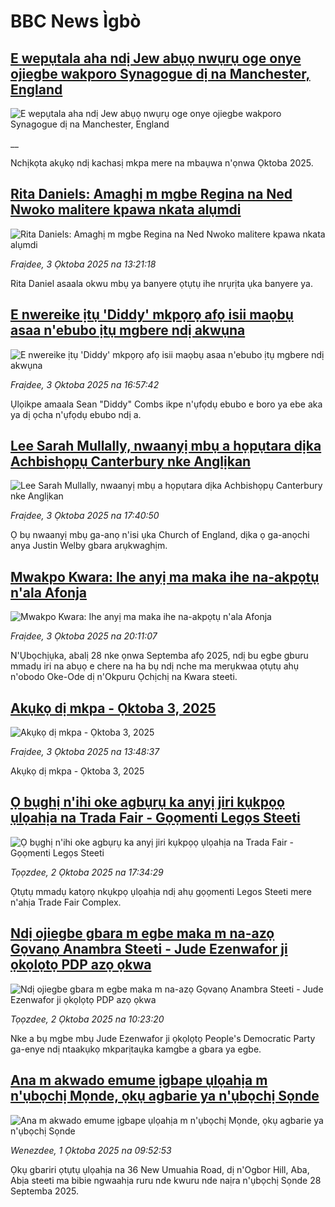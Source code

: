 # BBC News Ìgbò## [E wepụtala aha ndị Jew abụọ nwụrụ oge onye ojiegbe wakporo Synagogue dị na Manchester, England](https://www.bbc.co.uk/igbo/live/c3w52xlgxxpt?at_medium=RSS&at_campaign=rss?at_campaign=githubrss)![E wepụtala aha ndị Jew abụọ nwụrụ oge onye ojiegbe wakporo Synagogue dị na Manchester, England](https://ichef.bbci.co.uk/ace/standard/240/cpsprodpb/6e57/live/e17c5110-a03f-11f0-92db-77261a15b9d2.jpg)__Nchịkọta akụkọ ndị kachasị mkpa mere na mbaụwa n'ọnwa Ọktoba 2025.## [Rita Daniels: Amaghị m mgbe Regina na Ned Nwoko malitere kpawa nkata alụmdi](https://www.bbc.com/igbo/articles/cdx2d463kgwo?at_medium=RSS&at_campaign=rss?at_campaign=githubrss)![Rita Daniels: Amaghị m mgbe Regina na Ned Nwoko malitere kpawa nkata alụmdi](https://ichef.bbci.co.uk/ace/ws/240/cpsprodpb/558b/live/f187e140-a04f-11f0-928c-71dbb8619e94.jpg)_Fraịdee, 3 Ọktoba 2025 na 13:21:18_Rita Daniel asaala okwu mbụ ya banyere ọtụtụ ihe nrụrịta ụka banyere ya.## [E nwereike ịtụ 'Diddy' mkpọrọ afọ isii maọbụ asaa n'ebubo ịtụ mgbere ndị akwụna](https://www.bbc.com/igbo/articles/cx27dwxeqe8o?at_medium=RSS&at_campaign=rss?at_campaign=githubrss)![E nwereike ịtụ 'Diddy' mkpọrọ afọ isii maọbụ asaa n'ebubo ịtụ mgbere ndị akwụna](https://ichef.bbci.co.uk/ace/ws/240/cpsprodpb/3a27/live/b807eee0-a079-11f0-b741-177e3e2c2fc7.jpg)_Fraịdee, 3 Ọktoba 2025 na 16:57:42_Ụlọikpe amaala Sean "Diddy" Combs ikpe n'ụfọdụ ebubo e boro ya ebe aka ya dị ọcha n'ụfọdụ ebubo ndị a.## [Lee Sarah Mullally, nwaanyị mbụ a họpụtara dịka Achbishọpụ Canterbury nke Anglịkan](https://www.bbc.com/igbo/articles/cd9y5vz7kndo?at_medium=RSS&at_campaign=rss?at_campaign=githubrss)![Lee Sarah Mullally, nwaanyị mbụ a họpụtara dịka Achbishọpụ Canterbury nke Anglịkan](https://ichef.bbci.co.uk/ace/ws/240/cpsprodpb/0d05/live/54230290-a04a-11f0-92db-77261a15b9d2.jpg)_Fraịdee, 3 Ọktoba 2025 na 17:40:50_Ọ bụ nwaanyị mbụ ga-anọ n'isi ụka Church of England, dịka ọ ga-anọchi anya Justin Welby gbara arụkwaghịm.## [Mwakpo Kwara: Ihe anyị ma maka ihe na-akpọtụ n'ala Afonja](https://www.bbc.com/igbo/articles/cx25vgnlyv2o?at_medium=RSS&at_campaign=rss?at_campaign=githubrss)![Mwakpo Kwara: Ihe anyị ma maka ihe na-akpọtụ n'ala Afonja](https://ichef.bbci.co.uk/ace/ws/240/cpsprodpb/689b/live/7dafdbe0-a06a-11f0-928c-71dbb8619e94.jpg)_Fraịdee, 3 Ọktoba 2025 na 20:11:07_N'Ụbọchịụka, abalị 28 nke ọnwa Septemba afọ 2025, ndị bu egbe gburu mmadụ iri na abụọ e chere na ha bụ ndị nche ma merụkwaa ọtụtụ ahụ n'obodo Oke-Ode dị n'Okpuru Ọchịchị na Kwara steeti.## [Akụkọ dị mkpa - Ọktoba 3, 2025](https://www.bbc.com/igbo/articles/c5yk0k4y23qo?at_medium=RSS&at_campaign=rss?at_campaign=githubrss)![Akụkọ dị mkpa - Ọktoba 3, 2025](https://ichef.bbci.co.uk/ace/ws/240/cpsprodpb/f1a0/live/52df1610-60be-11f0-a40e-a1af2950b220.jpg)_Fraịdee, 3 Ọktoba 2025 na 13:48:37_Akụkọ dị mkpa - Ọktoba 3, 2025## [Ọ bụghị n'ihi oke agbụrụ ka anyị jiri kụkpọọ ụlọahịa na Trada Fair - Gọọmenti Legọs Steeti](https://www.bbc.com/igbo/articles/cy045gne28yo?at_medium=RSS&at_campaign=rss?at_campaign=githubrss)![Ọ bụghị n'ihi oke agbụrụ ka anyị jiri kụkpọọ ụlọahịa na Trada Fair - Gọọmenti Legọs Steeti](https://ichef.bbci.co.uk/ace/ws/240/cpsprodpb/e896/live/0d4e5620-9fb5-11f0-928c-71dbb8619e94.jpg)_Tọọzdee, 2 Ọktoba 2025 na 17:34:29_Ọtụtụ mmadụ katọrọ nkụkpọ ụlọahịa ndị ahụ gọọmenti Legos Steeti mere n'ahịa Trade Fair Complex.## [Ndị ojiegbe gbara m egbe maka m na-azọ Gọvanọ Anambra Steeti - Jude Ezenwafor ji ọkọlọtọ PDP azọ ọkwa](https://www.bbc.com/igbo/articles/c9qn3z82gj9o?at_medium=RSS&at_campaign=rss?at_campaign=githubrss)![Ndị ojiegbe gbara m egbe maka m na-azọ Gọvanọ Anambra Steeti - Jude Ezenwafor ji ọkọlọtọ PDP azọ ọkwa](https://ichef.bbci.co.uk/ace/ws/240/cpsprodpb/8cc7/live/645c1e30-9f64-11f0-b741-177e3e2c2fc7.jpg)_Tọọzdee, 2 Ọktoba 2025 na 10:23:20_Nke a bụ mgbe mbụ Jude Ezenwafor ji ọkọlọtọ People's Democratic Party ga-enye ndị ntaakụkọ mkparịtaụka kamgbe a gbara ya egbe.## [Ana m akwado emume ịgbape ụlọahịa m n'ụbọchị Mọnde, ọkụ agbarie ya n'ụbọchị Sọnde](https://www.bbc.com/igbo/articles/c8d781zg61yo?at_medium=RSS&at_campaign=rss?at_campaign=githubrss)![Ana m akwado emume ịgbape ụlọahịa m n'ụbọchị Mọnde, ọkụ agbarie ya n'ụbọchị Sọnde](https://ichef.bbci.co.uk/ace/ws/240/cpsprodpb/e339/live/55353a30-9ebb-11f0-928c-71dbb8619e94.jpg)_Wenezdee, 1 Ọktoba 2025 na 09:52:53_Ọkụ gbariri ọtụtụ ụlọahịa na 36 New Umuahia Road, dị n'Ogbor Hill, Aba, Abịa steeti ma bibie ngwaahịa ruru nde kwuru nde naịra n'ụbọchị Sọnde 28 Septemba 2025.